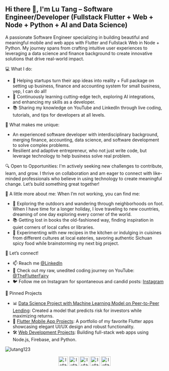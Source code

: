 <h2 >Hi there 👋, I'm Lu Tang – Software Engineer/Developer (Fullstack Flutter + Web + Node + Python + AI and Data Science) </h2>

<p >A passionate Software Engineer specializing in building beautiful and meaningful mobile and web apps with Flutter and Fullstack Web in Node + Python. My journey spans from crafting intuitive user experiences to leveraging a data science and finance background to create innovative solutions that drive real-world impact. </p> 

💻 What I do:
- 🚀 Helping startups turn their app ideas into reality + Full package on setting up business, finance and accounting system for small business, yep, I can do all!
- 🌱 Continuously learning cutting-edge tech, exploring AI integrations, and enhancing my skills as a developer.
- 📚 Sharing my knowledge on YouTube and LinkedIn through live coding, tutorials, and tips for developers at all levels.

🌟 What makes me unique:
- An experienced software developer with interdisciplinary background, merging finance, accounting, data science, and software development to solve complex problems.
- Resilient and adaptive entrepreneur, who not just write code, but leverage technology to help business solve real problem. 

🔍 Open to Opportunities:
I'm actively seeking new challenges to contribute, learn, and grow. I thrive on collaboration and am eager to connect with like-minded professionals who believe in using technology to create meaningful change. Let’s build something great together!

🤗 A little more about me:
When I’m not working, you can find me:
- 🌄 Exploring the outdoors and wandering through neighborhoods on foot. When I have time for a longer holiday, I love traveling to new countries, dreaming of one day exploring every corner of the world.
- 📚 Getting lost in books the old-fashioned way, finding inspiration in quiet corners of local cafes or libraries.
- 🥘 Experimenting with new recipes in the kitchen or indulging in cuisines from different cultures at local eateries, savoring authentic Sichuan spicy food while brainstorming my next big project.

🤝 Let’s connect!
- 📫 Reach me [@LinkedIn](https://linkedin.com/in/lutang123)
- 🎥 Check out my raw, unedited coding journey on YouTube: [@TheFlutterFairy](https://www.youtube.com/channel/UCREeNdRLjKigA5XlQyt0-CA)
- 🐦 Follow me on Instagram for spontaneous and candid posts: [Instagram](https://www.instagram.com/like_lulu_like_lulia/)

📌 Pinned Projects
- 📊 [Data Science Project with Machine Learning Model on Peer-to-Peer Lending](https://github.com/lutang123/Data-Science-Projects): Created a model that predicts risk for investors while maximizing returns.
- 📱 [Flutter Mobile App Projects](https://github.com/lutang123/Flutter-MobileApp-Projects): A portfolio of my favorite Flutter apps showcasing elegant UI/UX design and robust functionality.
- 🛠️ [Web Development Projects](https://github.com/lutang123/Web-Development-Projects): Building full-stack web apps using Node.js, Firebase, and Python.

<p align="left"> <img src="https://komarev.com/ghpvc/?username=lutang123" alt="lutang123" /> </p>

<!-- <a href="https://github.com/lutang123/github-readme-stats">
  <img align="center" src="https://github-readme-stats.vercel.app/api/pin/?username=lutang123&repo=github-readme-stats" />
</a> -->
<!-- <a href="https://github.com/lutang123/Flutter-MobileApp-Projects">
  <img align="center" src="https://github-readme-stats.vercel.app/api/pin/?username=lutang123&repo=Flutter-MobileApp-Projects" />
</a> -->

<!-- Featured Project: 
[![Readme Card](https://github-readme-stats.vercel.app/api/pin/?username=lutang123&repo=Flutter-MobileApp-Projects&show_owner=true&theme=dracula)](https://github.com/lutang123/Flutter-MobileApp-Projects) -->


<!-- ### Contact me: -->
<p align="center">
<a href="https://www.youtube.com/channel/UCREeNdRLjKigA5XlQyt0-CA"><img align="center" src="https://cdn.jsdelivr.net/npm/simple-icons@3.0.1/icons/youtube.svg" alt="lutang" height="30" width="30" /></a>
<a href="https://twitter.com/TheFlutterFairy"><img align="center" src="https://cdn.jsdelivr.net/npm/simple-icons@3.0.1/icons/twitter.svg" alt="lutang" height="30" width="30" /></a>
<a href="https://linkedin.com/in/lutang123"><img align="center" src="https://cdn.jsdelivr.net/npm/simple-icons@3.0.1/icons/linkedin.svg" alt="lutang" height="30" width="30" /></a>
<a href="https://www.facebook.com/lu.tang.1422"><img align="center" src="https://cdn.jsdelivr.net/npm/simple-icons@3.0.1/icons/facebook.svg" alt="lutang" height="30" width="30" /></a>
<a href="https://www.instagram.com/like_lulu_like_lulia/"><img align="center" src="https://cdn.jsdelivr.net/npm/simple-icons@3.0.1/icons/instagram.svg" alt="lutang" height="30" width="30" /></a>
</p>


